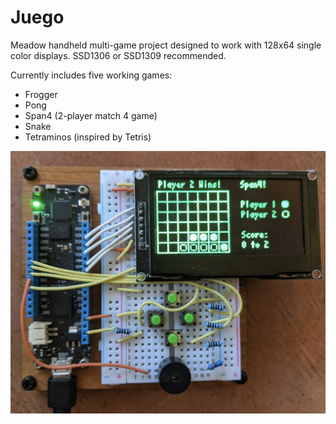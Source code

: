 # Juego
Meadow handheld multi-game project designed to work with 128x64 single color displays. SSD1306 or SSD1309 recommended.

Currently includes five working games:
- Frogger
- Pong
- Span4 (2-player match 4 game)
- Snake
- Tetraminos (inspired by Tetris)

!["Image of Juego Meadow prototype hardware"](./juego.png)
